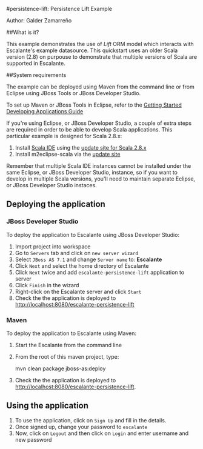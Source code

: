 #persistence-lift: Persistence Lift Example

Author: Galder Zamarreño

##What is it?

This example demonstrates the use of *Lift* ORM model which interacts with
Escalante's example datasource. This quickstart uses an older Scala version
(2.8) on purpouse to demonstrate that multiple versions of Scala are supported
in Escalante.

##System requirements

The example can be deployed using Maven from the command line or from Eclipse
using JBoss Tools or JBoss Developer Studio.

To set up Maven or JBoss Tools in Eclipse, refer to the
[Getting Started Developing Applications Guide](https://docs.jboss.org/author/display/AS71/Getting+Started+Developing+Applications+Guide)

If you're using Eclipse, or JBoss Developer Studio, a couple of extra steps
are required in order to be able to develop Scala applications. This particular
example is designed for Scala 2.8.x:

1. Install [Scala IDE](http://scala-ide.org/docs/user/gettingstarted.html)
using the [update site for Scala 2.8.x](http://download.scala-ide.org/releases-28/stable/site)
2. Install m2eclipse-scala via the [update site](http://alchim31.free.fr/m2e-scala/update-site)

Remember that multiple Scala IDE instances cannot be installed under the same
Eclipse, or JBoss Developer Studio, instance, so if you want to develop in
multiple Scala versions, you'll need to maintain separate Eclipse, or JBoss
Developer Studio instaces.

## Deploying the application

### JBoss Developer Studio

To deploy the application to Escalante using JBoss Developer Studio:

1. Import project into workspace
2. Go to `Servers` tab and click on `new server wizard`
3. Select `JBoss AS 7.1` and change `Server name` to: **Escalante**
4. Click `Next` and select the home directory of Escalante
5. Click `Next` twice and add `escalante-persistence-lift` application to server
6. Click `Finish` in the wizard
7. Right-click on the Escalante server and click `Start`
8. Check the the application is deployed to
<http://localhost:8080/escalante-persistence-lift>

### Maven

To deploy the application to Escalante using Maven:

1. Start the Escalante from the command line
2. From the root of this maven project, type:

    mvn clean package jboss-as:deploy

3. Check the the application is deployed to
<http://localhost:8080/escalante-persistence-lift>.

## Using the application

1. To use the application, click on `Sign Up` and fill in the details.
2. Once signed up, change your password to `escalante`
3. Now, click on `Logout` and then click on `Login` and enter username
and new password